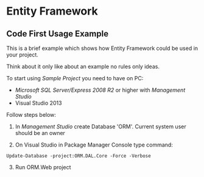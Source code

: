 # Entity Framework
## Code First Usage Example

This is a brief example which shows how Entity Framework could be used in your project. 

Think about it only like about an example no rules only ideas.

To start using *Sample Project* you need to have on PC:
- *Microsoft SQL Server/Express 2008 R2* or higher with *Management Studio*
- Visual Studio 2013

Follow steps below:

1) In *Management Studio* create Database 'ORM'. Current system user should be an owner

2) On Visual Studio in Package Manager Console type command: 
```
Update-Database -project:ORM.DAL.Core -Force -Verbose
```
3) Run ORM.Web project